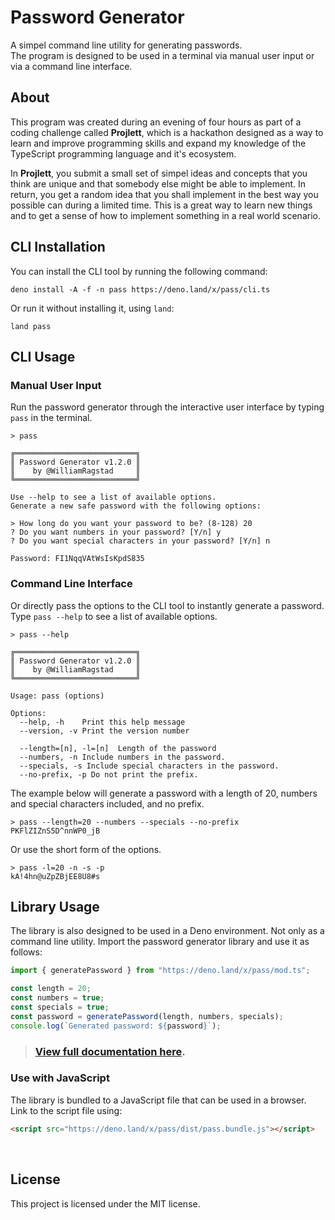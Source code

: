 # Password Generator
A simpel command line utility for generating passwords.<br>
The program is designed to be used in a terminal via manual user input or via a command line interface.

## About
This program was created during an evening of four hours as part of a coding challenge called **Projlett**, which is a hackathon designed as a way to learn and improve programming skills and expand my knowledge of the TypeScript programming language and it's ecosystem.

In **Projlett**, you submit a small set of simpel ideas and concepts that you think are unique and that somebody else might be able to implement.
In return, you get a random idea that you shall implement in the best way you possible can during a limited time.
This is a great way to learn new things and to get a sense of how to implement something in a real world scenario.

## CLI Installation

You can install the CLI tool by running the following command:

```shell
deno install -A -f -n pass https://deno.land/x/pass/cli.ts
```
Or run it without installing it, using `land`:
```shell
land pass
```

## CLI Usage

### Manual User Input

Run the password generator through the interactive user interface by typing `pass` in the terminal.

```shell
> pass

╔═══════════════════════════╗
║ Password Generator v1.2.0 ║
║    by @WilliamRagstad     ║
╚═══════════════════════════╝

Use --help to see a list of available options.
Generate a new safe password with the following options:

> How long do you want your password to be? (8-128) 20
? Do you want numbers in your password? [Y/n] y
? Do you want special characters in your password? [Y/n] n

Password: FI1NqqVAtWsIsKpdS835

```

### Command Line Interface

Or directly pass the options to the CLI tool to instantly generate a password. Type `pass --help` to see a list of available options.

```shell
> pass --help

╔═══════════════════════════╗
║ Password Generator v1.2.0 ║
║    by @WilliamRagstad     ║
╚═══════════════════════════╝

Usage: pass (options)

Options:
  --help, -h    Print this help message
  --version, -v Print the version number

  --length=[n], -l=[n]  Length of the password
  --numbers, -n Include numbers in the password.
  --specials, -s Include special characters in the password.
  --no-prefix, -p Do not print the prefix.

```

The example below will generate a password with a length of 20, numbers and special characters included, and no prefix.

```shell
> pass --length=20 --numbers --specials --no-prefix
PKFlZIZnS5D^nnWP0_jB
```

Or use the short form of the options.

```shell
> pass -l=20 -n -s -p
kA!4hn@uZpZBjEE8U8#s
```

## Library Usage

The library is also designed to be used in a Deno environment. Not only as a command line utility.
Import the password generator library and use it as follows:

```typescript
import { generatePassword } from "https://deno.land/x/pass/mod.ts";

const length = 20;
const numbers = true;
const specials = true;
const password = generatePassword(length, numbers, specials);
console.log(`Generated password: ${password}`);
```

> ### [**View full documentation here**](https://doc.deno.land/https://deno.land/x/pass@1.2.0/mod.ts).

### Use with JavaScript

The library is bundled to a JavaScript file that can be used in a browser. Link to the script file using:
```html
<script src="https://deno.land/x/pass/dist/pass.bundle.js"></script>
```

<br>

## License
This project is licensed under the MIT license.